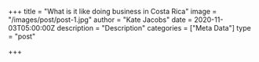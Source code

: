 +++
title = "What is it like doing business in Costa Rica"
image = "/images/post/post-1.jpg"
author = "Kate Jacobs"
date = 2020-11-03T05:00:00Z
description = "Description"
categories = ["Meta Data"]
type = "post"

+++


